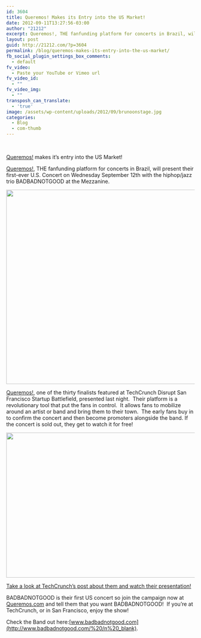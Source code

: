 ```yaml
---
id: 3604
title: Queremos! Makes its Entry into the US Market!
date: 2012-09-11T13:27:56-03:00
author: "21212"
excerpt: Queremos!, THE fanfunding platform for concerts in Brazil, will present their first-ever U.S. Concert on Wednesday September 12th with the hiphop/jazz trio BADBADNOTGOOD at the Mezzanine.
layout: post
guid: http://21212.com/?p=3604
permalink: /blog/queremos-makes-its-entry-into-the-us-market/
fb_social_plugin_settings_box_comments:
  - default
fv_video:
  - Paste your YouTube or Vimeo url
fv_video_id:
  - ""
fv_video_img:
  - ""
transposh_can_translate:
  - 'true'
image: /assets/wp-content/uploads/2012/09/brunoonstage.jpg
categories:
  - Blog
  - com-thumb
---
```

<div style="text-align: center;">
  <p>
  </p>

  <p>
    &nbsp;
  </p>
</div>

[Queremos!](http://Queremos.com) makes it&#8217;s entry into the US Market!

[Queremos!](http://www.fb.com/queremos.com.br), THE fanfunding platform for concerts in Brazil, will present their first-ever U.S. Concert on Wednesday September 12th with the hiphop/jazz trio BADBADNOTGOOD at the Mezzanine.

[<img class="alignnone size-full wp-image-3610" title="wewant" src="{{ site.url }}/assets/wp-content/uploads/2012/09/wewant.png" alt="" width="520" height="520" srcset="{{ site.url }}/assets/wp-content/uploads/2012/09/wewant.png 520w, {{ site.url }}/assets/wp-content/uploads/2012/09/wewant-150x150.png 150w, {{ site.url }}/assets/wp-content/uploads/2012/09/wewant-300x300.png 300w" sizes="(max-width: 520px) 100vw, 520px" />](http://21212.com/assets/wp-content/uploads/2012/09/wewant.png)

[Queremos!](http://www.twitter.com/queremos.), one of the thirty finalists featured at TechCrunch Disrupt San Francisco Startup Battlefield, presented last night.  Their platform is a revolutionary tool that put the fans in control.  It allows fans to mobilize around an artist or band and bring them to their town.  The early fans buy in to confirm the concert and then become promoters alongside the band. If the concert is sold out, they get to watch it for free!

[<img class="alignnone size-full wp-image-3612" title="bruno" src="{{ site.url }}/assets/wp-content/uploads/2012/09/bruno1.png" alt="" width="520" height="388" srcset="{{ site.url }}/assets/wp-content/uploads/2012/09/bruno1.png 520w, {{ site.url }}/assets/wp-content/uploads/2012/09/bruno1-300x223.png 300w" sizes="(max-width: 520px) 100vw, 520px" />](http://21212.com/assets/wp-content/uploads/2012/09/bruno1.png)

[Take a look at TechCrunch&#8217;s post about them and watch their presentation!](http://techcrunch.com/2012/09/10/queremos/)

BADBADNOTGOOD is their first US concert so join the campaign now at [Queremos.com](http://Queremos.com) and tell them that you want BADBADNOTGOOD!  If you&#8217;re at TechCrunch, or in San Francisco, enjoy the show!

Check the Band out here:[www.badbadnotgood.com](http://www.badbadnotgood.com/%20/n%20_blank).